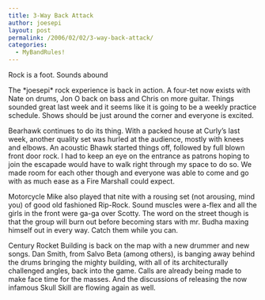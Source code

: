 ```yaml
---
title: 3-Way Back Attack
author: joesepi
layout: post
permalink: /2006/02/02/3-way-back-attack/
categories:
  - MyBandRules!
---
```

Rock is a foot. Sounds abound

The \*joesepi\* rock experience is back in action. A four-tet now exists with Nate on drums, Jon O back on bass and Chris on more guitar. Things sounded great last week and it seems like it is going to be a weekly practice schedule. Shows should be just around the corner and everyone is excited.

Bearhawk continues to do its thing. With a packed house at Curly&#8217;s last week, another quality set was hurled at the audience, mostly with knees and elbows. An acoustic Bhawk started things off, followed by full blown front door rock. I had to keep an eye on the entrance as patrons hoping to join the escapade would have to walk right through my space to do so. We made room for each other though and everyone was able to come and go with as much ease as a Fire Marshall could expect.

Motorcycle Mike also played that nite with a rousing set (not arousing, mind you) of good old fashioned Rip-Rock. Sound muscles were a-flex and all the girls in the front were ga-ga over Scotty. The word on the street though is that the group will burn out before becoming stars with mr. Budha maxing himself out in every way. Catch them while you can.

Century Rocket Building is back on the map with a new drummer and new songs. Dan Smith, from Salvo Beta (among others), is banging away behind the drums bringing the mighty building, with all of its architecturally challenged angles, back into the game. Calls are already being made to make face time for the masses. And the discussions of releasing the now infamous Skull Skill are flowing again as well.
